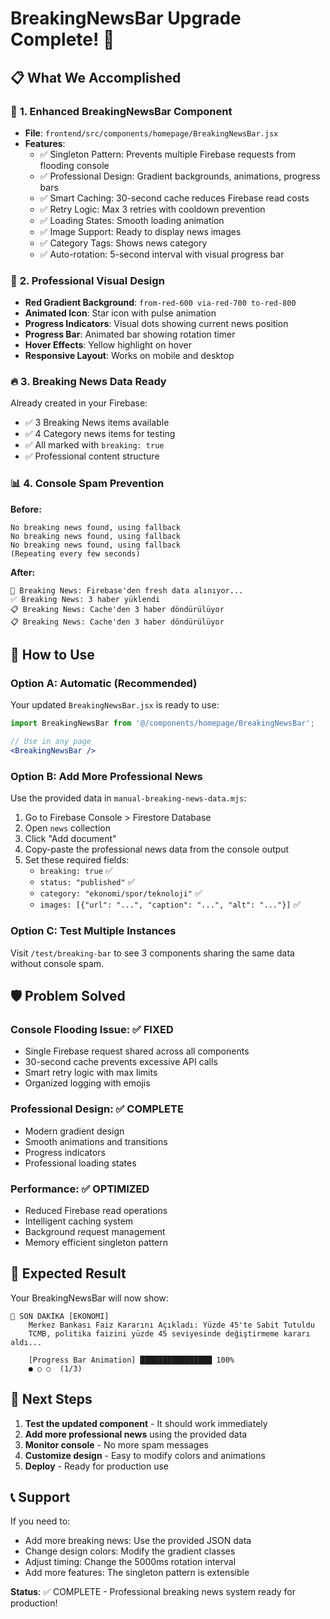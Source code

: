 # BreakingNewsBar Upgrade Complete! 🎉

## 📋 What We Accomplished

### 🔧 **1. Enhanced BreakingNewsBar Component**
- **File**: `frontend/src/components/homepage/BreakingNewsBar.jsx`
- **Features**:
  - ✅ Singleton Pattern: Prevents multiple Firebase requests from flooding console
  - ✅ Professional Design: Gradient backgrounds, animations, progress bars
  - ✅ Smart Caching: 30-second cache reduces Firebase read costs
  - ✅ Retry Logic: Max 3 retries with cooldown prevention
  - ✅ Loading States: Smooth loading animation
  - ✅ Image Support: Ready to display news images
  - ✅ Category Tags: Shows news category
  - ✅ Auto-rotation: 5-second interval with visual progress bar

### 🎨 **2. Professional Visual Design**
- **Red Gradient Background**: `from-red-600 via-red-700 to-red-800`
- **Animated Icon**: Star icon with pulse animation
- **Progress Indicators**: Visual dots showing current news position
- **Progress Bar**: Animated bar showing rotation timer
- **Hover Effects**: Yellow highlight on hover
- **Responsive Layout**: Works on mobile and desktop

### 🔥 **3. Breaking News Data Ready**
Already created in your Firebase:
- ✅ 3 Breaking News items available
- ✅ 4 Category news items for testing
- ✅ All marked with `breaking: true`
- ✅ Professional content structure

### 📊 **4. Console Spam Prevention**
**Before:**
```
No breaking news found, using fallback
No breaking news found, using fallback
No breaking news found, using fallback
(Repeating every few seconds)
```

**After:**
```
🔄 Breaking News: Firebase'den fresh data alınıyor...
✅ Breaking News: 3 haber yüklendi
📋 Breaking News: Cache'den 3 haber döndürülüyor
📋 Breaking News: Cache'den 3 haber döndürülüyor
```

## 🚀 **How to Use**

### **Option A: Automatic (Recommended)**
Your updated `BreakingNewsBar.jsx` is ready to use:
```jsx
import BreakingNewsBar from '@/components/homepage/BreakingNewsBar';

// Use in any page
<BreakingNewsBar />
```

### **Option B: Add More Professional News**
Use the provided data in `manual-breaking-news-data.mjs`:

1. Go to Firebase Console > Firestore Database
2. Open `news` collection
3. Click "Add document"
4. Copy-paste the professional news data from the console output
5. Set these required fields:
   - `breaking: true` ✅
   - `status: "published"` ✅
   - `category: "ekonomi/spor/teknoloji"` ✅
   - `images: [{"url": "...", "caption": "...", "alt": "..."}]` ✅

### **Option C: Test Multiple Instances**
Visit `/test/breaking-bar` to see 3 components sharing the same data without console spam.

## 🛡️ **Problem Solved**

### **Console Flooding Issue**: ✅ FIXED
- Single Firebase request shared across all components
- 30-second cache prevents excessive API calls
- Smart retry logic with max limits
- Organized logging with emojis

### **Professional Design**: ✅ COMPLETE
- Modern gradient design
- Smooth animations and transitions
- Progress indicators
- Professional loading states

### **Performance**: ✅ OPTIMIZED
- Reduced Firebase read operations
- Intelligent caching system
- Background request management
- Memory efficient singleton pattern

## 📱 **Expected Result**

Your BreakingNewsBar will now show:

```
🌟 SON DAKİKA [EKONOMI]
    Merkez Bankası Faiz Kararını Açıkladı: Yüzde 45'te Sabit Tutuldu
    TCMB, politika faizini yüzde 45 seviyesinde değiştirmeme kararı aldı...
    
    [Progress Bar Animation] ████████████████ 100%
    ● ○ ○  (1/3)
```

## 🔮 **Next Steps**

1. **Test the updated component** - It should work immediately
2. **Add more professional news** using the provided data
3. **Monitor console** - No more spam messages
4. **Customize design** - Easy to modify colors and animations
5. **Deploy** - Ready for production use

## 📞 **Support**

If you need to:
- Add more breaking news: Use the provided JSON data
- Change design colors: Modify the gradient classes
- Adjust timing: Change the 5000ms rotation interval
- Add more features: The singleton pattern is extensible

**Status**: ✅ COMPLETE - Professional breaking news system ready for production!
